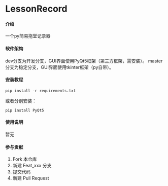 # LessonRecord

#### 介绍
一个py简易拖堂记录器

#### 软件架构
dev分支为开发分支，GUI界面使用PyQt5框架（第三方框架，需安装）。
master分支为稳定分支，GUI界面使用tkinter框架（py自带）。


#### 安装教程

```shell
pip install -r requirements.txt
```

或者分别安装：

```shell
pip install PyQt5
```


#### 使用说明

暂无

#### 参与贡献

1.  Fork 本仓库
2.  新建 Feat_xxx 分支
3.  提交代码
4.  新建 Pull Request
